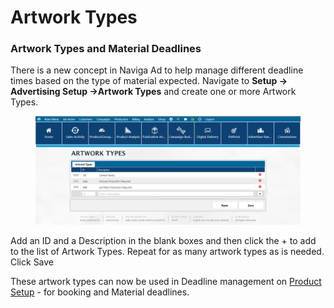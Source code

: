 # Artwork Types

### Artwork Types and Material Deadlines

There is a new concept in Naviga Ad to help manage different deadline times based on the type of material expected.  Navigate to **Setup -> Advertising Setup ->Artwork Types** and create one or more Artwork Types.

<figure><img src="../../../../.gitbook/assets/image (56).png" alt=""><figcaption></figcaption></figure>

Add an ID and a Description in the blank boxes and then click the + to add to the list of Artwork Types.  Repeat for as many artwork types as is needed.  Click Save

These artwork types can now be used in Deadline management on [Product Setup](../product-setup/products/product-listing-details.md#material-lead-closing-settings) - for booking and Material deadlines.&#x20;
